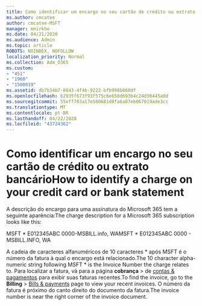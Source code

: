```yaml
---
title: Como identificar um encargo no seu cartão de crédito ou extrato bancário
ms.author: cmcatee
author: cmcatee-MSFT
manager: mnirkhe
ms.date: 04/21/2020
ms.audience: Admin
ms.topic: article
ROBOTS: NOINDEX, NOFOLLOW
localization_priority: Normal
ms.collection: Adm_O365
ms.custom:
- "451"
- "1960"
- "1500019"
ms.assetid: db7b34b7-0843-4f4b-9222-bfb998b860df
ms.openlocfilehash: b2935f673f93f575c6e658d693b4c24d30445a0d
ms.sourcegitcommit: 55eff703a17e500681d8fa6a87eb067019ade3cc
ms.translationtype: MT
ms.contentlocale: pt-BR
ms.lasthandoff: 04/22/2020
ms.locfileid: "43724362"
---
```

# <a name="how-to-identify-a-charge-on-your-credit-card-or-bank-statement"></a><span data-ttu-id="02fad-102">Como identificar um encargo no seu cartão de crédito ou extrato bancário</span><span class="sxs-lookup"><span data-stu-id="02fad-102">How to identify a charge on your credit card or bank statement</span></span>

<span data-ttu-id="02fad-103">A descrição do encargo para uma assinatura do Microsoft 365 tem a seguinte aparência:</span><span class="sxs-lookup"><span data-stu-id="02fad-103">The charge description for a Microsoft 365 subscription looks like this:</span></span>
  
<span data-ttu-id="02fad-104">MSFT \* E012345ABC 0000-MSBILL.info, WA</span><span class="sxs-lookup"><span data-stu-id="02fad-104">MSFT \* E012345ABC 0000 - MSBILL.INFO, WA</span></span>
  
<span data-ttu-id="02fad-105">A cadeia de caracteres alfanuméricos de 10 caracteres \* após MSFT é o número da fatura à qual o encargo está relacionado.</span><span class="sxs-lookup"><span data-stu-id="02fad-105">The 10 character alpha-numeric string following MSFT \* is the Invoice Number the charge relates to.</span></span> <span data-ttu-id="02fad-106">Para localizar a fatura, vá para a página **cobrança** \> de [contas & pagamentos](https://go.microsoft.com/fwlink/p/?linkid=848039) para exibir suas faturas recentes.</span><span class="sxs-lookup"><span data-stu-id="02fad-106">To find the invoice, go to the **Billing** \> [Bills & payments](https://go.microsoft.com/fwlink/p/?linkid=848039) page to view your recent invoices.</span></span> <span data-ttu-id="02fad-107">O número da fatura é próximo do canto direito do documento da fatura.</span><span class="sxs-lookup"><span data-stu-id="02fad-107">The invoice number is near the right corner of the invoice document.</span></span>